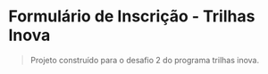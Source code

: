 # Formulário de Inscrição - Trilhas Inova
> Projeto construído para o desafio 2 do programa trilhas inova.
